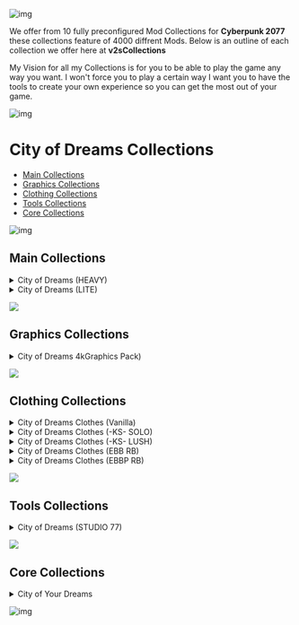 ![img](https://s13.gifyu.com/images/SjBpR.jpg)

We offer from 10 fully preconfigured Mod Collections for **Cyberpunk 2077** these collections feature of 4000 diffrent Mods. Below is an outline of each collection we offer here at **v2sCollections**

My Vision for all my Collections is for you to be able to play the game any way you want. I won't force you to play a certain way I want you to have the tools to create your own experience so you can get the most out of your game.

![img](https://i.imgur.com/wAJUpeU.png)

# City of Dreams Collections

- [Main Collections](#main-collections)
- [Graphics Collections](#graphics)
- [Clothing Collections](#clothing-collections)
- [Tools Collections](#tools)
- [Core Collections](#core)

![img](https://i.imgur.com/wAJUpeU.png)


## Main Collections

<details>
<summary>City of Dreams (HEAVY)</summary>

![img](https://i.imgur.com/wAJUpeU.png)

City of Dreams (HEAVY) is the Ultimate experience you have access to everything you could ever need or want. Whether it's taking screenshots in photo mode, playing the most extreme difficulty, or cheating and hacking your way through Cyberpunk 2077 this collection has it all and I mean all.

The only choice you don't have is the Custom one-off body by the talented Hyst. The collection has a huge number of clothing options that are all built around this amazing 4k sculpted body. This body may not be for everyone so we have you covered you can check out our City of Dreams (lite) version if you would like to include your own clothing and custom body.

![img](https://i.imgur.com/wAJUpeU.png)

</details>


<details>
<summary>City of Dreams (LITE)</summary>

![img](https://i.imgur.com/wAJUpeU.png)

This is the true **"Play Your Way Collection"**, you have access to all the same great gameplay Mods from our main Collection, minus the custom body and clothing.

This collection is desighned to be used as a main base so you can add one of our modular Clothing Collections on top, giving you many diffrent options for how you want your V to look.

![img](https://i.imgur.com/wAJUpeU.png)

</details>


![](https://s12.gifyu.com/images/Cyan-Rule.png)
## Graphics Collections

<details>
<summary>City of Dreams 4kGraphics Pack)</summary>

![img](https://i.imgur.com/wAJUpeU.png)

This is the Ultimate Graphics/Texture Collection created by [XilaMonstrr](https://www.nexusmods.com/starfield/users/126616023) and [2077v2](https://www.nexusmods.com/users/123334373).

This collection completely overhauls all of the Base game Textures with the highest quality upscaling methods available.

![img](https://i.imgur.com/wAJUpeU.png)

</details>


![](https://s12.gifyu.com/images/Cyan-Rule.png)
## Clothing Collections

<details>
<summary>City of Dreams Clothes (Vanilla)</summary>

![img](https://i.imgur.com/wAJUpeU.png)



![img](https://i.imgur.com/wAJUpeU.png)

</details>

<details>
<summary>City of Dreams Clothes (-KS- SOLO)</summary>

![img](https://i.imgur.com/wAJUpeU.png)



![img](https://i.imgur.com/wAJUpeU.png)

</details>


<details>
<summary>City of Dreams Clothes (-KS- LUSH)</summary>

![img](https://i.imgur.com/wAJUpeU.png)



![img](https://i.imgur.com/wAJUpeU.png)

</details>


<details>
<summary>City of Dreams Clothes (EBB RB)</summary>

![img](https://i.imgur.com/wAJUpeU.png)



![img](https://i.imgur.com/wAJUpeU.png)

</details>



<details>
<summary>City of Dreams Clothes (EBBP RB)</summary>

![img](https://i.imgur.com/wAJUpeU.png)



![img](https://i.imgur.com/wAJUpeU.png)

</details>


![](https://s12.gifyu.com/images/Cyan-Rule.png)
## Tools Collections

<details>
<summary>City of Dreams (STUDIO 77)</summary>

![img](https://i.imgur.com/wAJUpeU.png)

This collection allows you to use the same set of tools that our Photographers here at **v2s Collections** use. These tools will enhance your in-game photography to the next level, so strap in choom and come along for the ride.

![img](https://i.imgur.com/wAJUpeU.png)

</details>


![](https://s12.gifyu.com/images/Cyan-Rule.png)
## Core Collections

<details>
<summary>City of Your Dreams</summary>

![img](https://i.imgur.com/wAJUpeU.png)

This is a collection of the Main Core Mods needed to **Mod Cyberpunk 2077**. We use this collection when testing our main collections but it can also be used as a base to create your own Modlist or Collection.

![img](https://i.imgur.com/wAJUpeU.png)

</details>



![img](https://i.imgur.com/wAJUpeU.png)